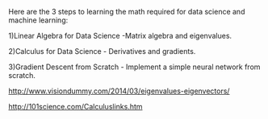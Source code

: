 Here are the 3 steps to learning the math required for data science and machine learning:

1)Linear Algebra for Data Science -Matrix algebra and eigenvalues.

2)Calculus for Data Science - Derivatives and gradients.

3)Gradient Descent from Scratch - Implement a simple neural network from scratch.


http://www.visiondummy.com/2014/03/eigenvalues-eigenvectors/

http://101science.com/Calculuslinks.htm
